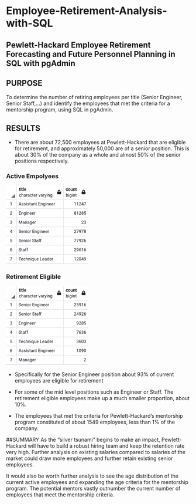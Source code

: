 # Employee-Retirement-Analysis-with-SQL
## Pewlett-Hackard Employee Retirement Forecasting and Future Personnel Planning in SQL with pgAdmin

## PURPOSE
To determine the number of retiring employees per title (Senior Engineer, Senior Staff,…)  and identify the employees that met the criteria for a mentorship program, using SQL in pgAdmin.

## RESULTS
- There are about 72,500 employees at Pewlett-Hackard that are eligible for retirement, and approximately 50,000 are of a senior position. This is about 30% of the company as a whole and almost 50% of the senior positions respectively.

### Active Empolyees
![This is an image](/active_employees.png) 

### Retirement Eligible
![This is an image](/retirement_demographics.png)

- Specifically for the Senior Engineer position about 93% of current employees are eligible for retirement

- For some of the mid level positions such as Engineer or Staff. The retirement eligible employees make up a much smaller proportion, about 10%.

- The employees that met the criteria for Pewlett-Hackard’s mentorship program constituted of about 1549 employees, less than 1% of the company.

##SUMMARY
As the “silver tsunami” begins to make an impact, Pewlett-Hackard will have to build a robust hiring team and keep the retention rate very high.  Further analysis on existing salaries compared to salaries of the market could draw more employees and further retain existing senior employees.

It would also be worth further analysis to see the age distribution of the current active employees and expanding the age criteria for the mentorship program. The potential mentors vastly outnumber the current number of employees that meet the mentorship criteria.
